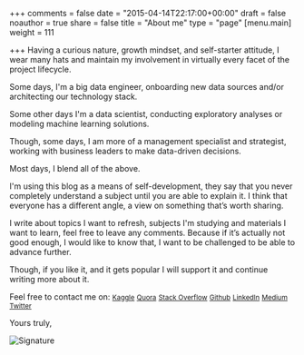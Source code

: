 +++
comments = false
date = "2015-04-14T22:17:00+00:00"
draft = false
noauthor = true
share = false
title = "About me"
type = "page"
[menu.main]
weight = 111

+++
Having a curious nature, growth mindset, and self-starter attitude, I wear many hats and maintain my involvement in virtually every facet of the project lifecycle.

Some days, I'm a big data engineer, onboarding new data sources and/or architecting our technology stack. 

Some other days I'm a data scientist, conducting exploratory analyses or modeling machine learning solutions. 

Though, some days, I am more of a management specialist and strategist, working with business leaders to make data-driven decisions. 

Most days, I blend all of the above. 

I'm using this blog as a means of self-development, they say that you never completely understand a subject until you are able to explain it. I think that everyone has a different angle, a view on something that’s worth sharing. 

I write about topics I want to refresh, subjects I'm studying and materials I want to learn, feel free to leave any comments. Because if it’s actually not good enough, I would like to know that, I want to be challenged to be able to advance further. 

Though, if you like it, and it gets popular I will support it and continue writing more about it.

Feel free to contact me on: <a href="https://www.kaggle.com/danielsobrado" target="_blank" rel="noopener" style="font-size: 85%">Kaggle</a> <a href="https://www.quora.com/profile/Daniel-Sobrado" target="_blank" rel="noopener" style="font-size: 85%">Quora</a> <a href="https://www.stackoverflow.com//users/2507462/daniel-sobrado" target="_blank" rel="noopener" style="font-size: 85%">Stack Overflow</a> <a href="https://github.com/danielsobrado" target="_blank" rel="noopener" style="font-size: 85%">Github</a> <a href="https://www.linkedin.com/in/dsobrado" target="_blank" rel="noopener" style="font-size: 85%">LinkedIn</a> <a href="https://medium.com/@dalamar01977" target="_blank" rel="noopener" style="font-size: 85%">Medium</a> <a href="https://twitter.com/DalamarBlog" target="_blank" rel="noopener" style="font-size: 85%">Twitter</a>

Yours truly, 

![Signature](/img/DanielSobradoSignature.PNG)
